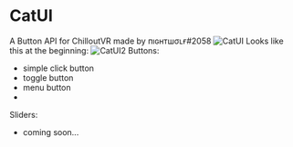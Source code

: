 # CatUI
A Button API for ChilloutVR made by пıɢнтшσʟғ#2058
![CatUI](https://user-images.githubusercontent.com/89876523/189545014-30e53fef-913a-4f7b-9894-153d1712f2e9.jpg)
Looks like this at the beginning:
![CatUI2](https://user-images.githubusercontent.com/89876523/189545130-e8a429a6-f380-4f48-b040-2bda137f96ad.jpg)
Buttons:
- simple click button
- toggle button
- menu button
- 
Sliders:
- coming soon...
